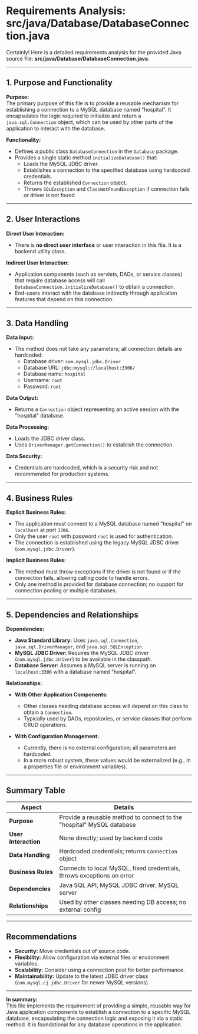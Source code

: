 # Requirements Analysis: src/java/Database/DatabaseConnection.java

Certainly! Here is a detailed requirements analysis for the provided Java source file: **src/java/Database/DatabaseConnection.java**.

---

## 1. Purpose and Functionality

**Purpose:**  
The primary purpose of this file is to provide a reusable mechanism for establishing a connection to a MySQL database named "hospital". It encapsulates the logic required to initialize and return a `java.sql.Connection` object, which can be used by other parts of the application to interact with the database.

**Functionality:**  
- Defines a public class `DatabaseConnection` in the `Database` package.
- Provides a single static method `initializeDatabase()` that:
  - Loads the MySQL JDBC driver.
  - Establishes a connection to the specified database using hardcoded credentials.
  - Returns the established `Connection` object.
  - Throws `SQLException` and `ClassNotFoundException` if connection fails or driver is not found.

---

## 2. User Interactions

**Direct User Interaction:**  
- There is **no direct user interface** or user interaction in this file. It is a backend utility class.

**Indirect User Interaction:**  
- Application components (such as servlets, DAOs, or service classes) that require database access will call `DatabaseConnection.initializeDatabase()` to obtain a connection.
- End-users interact with the database indirectly through application features that depend on this connection.

---

## 3. Data Handling

**Data Input:**  
- The method does not take any parameters; all connection details are hardcoded:
  - Database driver: `com.mysql.jdbc.Driver`
  - Database URL: `jdbc:mysql://localhost:3306/`
  - Database name: `hospital`
  - Username: `root`
  - Password: `root`

**Data Output:**  
- Returns a `Connection` object representing an active session with the "hospital" database.

**Data Processing:**  
- Loads the JDBC driver class.
- Uses `DriverManager.getConnection()` to establish the connection.

**Data Security:**  
- Credentials are hardcoded, which is a security risk and not recommended for production systems.

---

## 4. Business Rules

**Explicit Business Rules:**
- The application must connect to a MySQL database named "hospital" on `localhost` at port `3306`.
- Only the user `root` with password `root` is used for authentication.
- The connection is established using the legacy MySQL JDBC driver (`com.mysql.jdbc.Driver`).

**Implicit Business Rules:**
- The method must throw exceptions if the driver is not found or if the connection fails, allowing calling code to handle errors.
- Only one method is provided for database connection; no support for connection pooling or multiple databases.

---

## 5. Dependencies and Relationships

**Dependencies:**
- **Java Standard Library:** Uses `java.sql.Connection`, `java.sql.DriverManager`, and `java.sql.SQLException`.
- **MySQL JDBC Driver:** Requires the MySQL JDBC driver (`com.mysql.jdbc.Driver`) to be available in the classpath.
- **Database Server:** Assumes a MySQL server is running on `localhost:3306` with a database named "hospital".

**Relationships:**
- **With Other Application Components:**  
  - Other classes needing database access will depend on this class to obtain a `Connection`.
  - Typically used by DAOs, repositories, or service classes that perform CRUD operations.

- **With Configuration Management:**  
  - Currently, there is no external configuration; all parameters are hardcoded.
  - In a more robust system, these values would be externalized (e.g., in a properties file or environment variables).

---

## Summary Table

| Aspect                | Details                                                                 |
|-----------------------|-------------------------------------------------------------------------|
| **Purpose**           | Provide a reusable method to connect to the "hospital" MySQL database   |
| **User Interaction**  | None directly; used by backend code                                     |
| **Data Handling**     | Hardcoded credentials; returns `Connection` object                      |
| **Business Rules**    | Connects to local MySQL, fixed credentials, throws exceptions on error  |
| **Dependencies**      | Java SQL API, MySQL JDBC driver, MySQL server                           |
| **Relationships**     | Used by other classes needing DB access; no external config             |

---

## Recommendations

- **Security:** Move credentials out of source code.
- **Flexibility:** Allow configuration via external files or environment variables.
- **Scalability:** Consider using a connection pool for better performance.
- **Maintainability:** Update to the latest JDBC driver class (`com.mysql.cj.jdbc.Driver` for newer MySQL versions).

---

**In summary:**  
This file implements the requirement of providing a simple, reusable way for Java application components to establish a connection to a specific MySQL database, encapsulating the connection logic and exposing it via a static method. It is foundational for any database operations in the application.